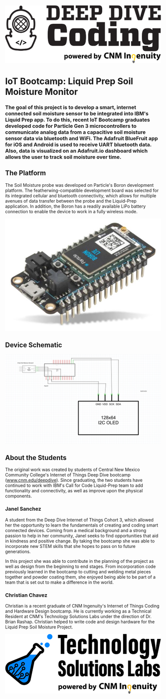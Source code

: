 ![DeepDive Image](images/dd.jpg)

# IoT Bootcamp: Liquid Prep Soil Moisture Monitor

### The goal of this project is to develop a smart, internet connected soil moisture sensor to be integrated into IBM's Liquid Prep app. To do this, recent IoT Bootcamp graduates developed code for Particle Gen 3 microcontrollers to communicate analog data from a capacitive soil moisture sensor data via bluetooth and WiFi. The Adafruit BlueFruit app for iOS and Android is used to receive UART bluetooth data. Also, data is visualized on an Adafruit.io dashboard which allows the user to track soil moisture over time.

## The Platform

The Soil Moisture probe was developed on Particle's Boron development platform. The featherwing-compatible development board was selected for its integrated cellular and bluetooth connectivity, which allows for multiple avenues of data transfer between the probe and the Liquid-Prep application. In addition, the Boron has a readily available LiPo battery connection to enable the device to work in a fully wireless mode. 

![Boron_Image](images/boron.jpg)


## Device Schematic

![Schematic](images/SensorSchematic.jpg)

## About the Students

The original work was created by students of Central New Mexico Community College's Internet of Things Deep Dive bootcamp (www.cnm.edu/deepdive). Since graduating, the two students have continued to work with IBM's Call for Code Liquid-Prep team to add functionality and connectivity, as well as improve upon the physical components. 

### Janel Sanchez

A student from the Deep Dive Internet of Things Cohort 3, which allowed her the opportunity to learn the fundamentals of creating and coding smart connected devices. Coming from a medical background and a strong passion to help in her community, Janel seeks to find opportunities that aid in kindness and positive change. By taking the bootcamp she was able to incorporate new STEM skills that she hopes to pass on to future generations.

In this project she was able to contribute in the planning of the project as well as design from the beginning to end stages. From incorporation code previously learned in the bootcamp to cutting and welding metal pieces together and powder coating them, she enjoyed being able to be part of a team that is set out to make a difference in the world.


### Christian Chavez

Christian is a recent graduate of CNM Ingenuity's Internet of Things Coding and Hardware Design bootcamp. He is currently working as a Technical Resident at CNM's Technology Solutions Labs under the direction of Dr. Brian Rashap. Christian helped to write code and design hardware for the Liquid Prep Soil Moisture Project.




![TSL Image](images/TSL.jpg)


